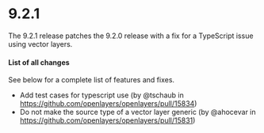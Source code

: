 # 9.2.1

The 9.2.1 release patches the 9.2.0 release with a fix for a TypeScript issue using vector layers.

#### List of all changes

See below for a complete list of features and fixes.

 * Add test cases for typescript use (by @tschaub in https://github.com/openlayers/openlayers/pull/15834)
 * Do not make the source type of a vector layer generic (by @ahocevar in https://github.com/openlayers/openlayers/pull/15831)

